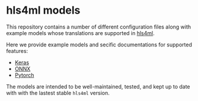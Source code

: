 # hls4ml models
This repository contains a number of different configuration files along with example models whose translations are supported in [hls4ml](https://fastmachinelearning.org/hls4ml/).

Here we provide example models and secific documentations for supported features:

- [Keras](./keras)
- [ONNX](./onnx)
- [Pytorch](./pytorch)

The models are intended to be well-maintained, tested, and kept up to date with with the lastest stable `hls4ml` version.
